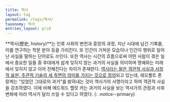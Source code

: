 ```yaml
---
title: 역사
layout: tag
permalink: /tags/역사/
taxonomy: 역사
entries_layout: grid
---
```


**역사(歷史, history)**는 인류 사회의 변천과 흥망의 과정, 지난 시대에 남긴 기록물, 이를 연구하는 학문 분야 등을 가리킨다. 또 인간이 거쳐온 모습이나 인간이 행위로 일어난 사실을 말하는 단어로도 쓰인다. 또한 역사는 시간의 흐름으로써 어떤 사람이 겪은 일에서 중요한 일들 중 후대에게 쉽게 잊히지 않는 과거의 사실을 의미하며 명예와는 미래에서 잊히지 않고 이어 전해진다는 차이가 존재한다. [역사라는 말은 객관적 사실과 서정적 표현, 주관적 기술의 세 측면의 의미를 가지는 것으로 정의](#)되고 있는데, 레오폴트 폰 랑케는 "있었던 그대로의 과거"를 밝혀내는 것이 역사가의 사명이라고 하여 객관적 사실을 강조하였다. 이에 비해 에드워드 핼릿 카는 과거의 사실을 보는 역사가의 관점과 사회 변화에 따라 역사가 달리 쓰일 수 있다고 하였다.
{: .notice--primary}